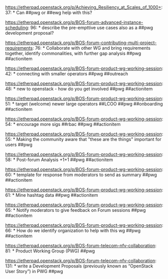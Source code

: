https://etherpad.openstack.org/p/Achieving_Resiliency_at_Scales_of_1000+: 37: * Can ##pwg or ##ewg help with this?

https://etherpad.openstack.org/p/BOS-forum-advanced-instance-scheduling: 96: * describe the pre-empttive use cases also as a ##pwg development proposal?

https://etherpad.openstack.org/p/BOS-forum-contributing-multi-project-requirements: 76: * Collaborate with other WG and bring requirements together, identify commonalities, with further gap analysis ##pwg ##actionitem

https://etherpad.openstack.org/p/BOS-forum-product-wg-working-session: 42: * connecting with smaller operators ##pwg ##outreach

https://etherpad.openstack.org/p/BOS-forum-product-wg-working-session: 48: * new to openstack - how do you get involved  ##pwg ##actionitem

https://etherpad.openstack.org/p/BOS-forum-product-wg-working-session: 51: * target (welcome) newer large operators ##LCOO ##pwg ##onboarding ##actionitem

https://etherpad.openstack.org/p/BOS-forum-product-wg-working-session: 54: * encourage more sigs ##rbac  ##pwg ##actionitem

https://etherpad.openstack.org/p/BOS-forum-product-wg-working-session: 55: * Making the community aware that "these are the things" important for users  ##pwg

https://etherpad.openstack.org/p/BOS-forum-product-wg-working-session: 58: * Post-forum Analysis +1+1  ##pwg ##actionitem

https://etherpad.openstack.org/p/BOS-forum-product-wg-working-session: 60: * template for response from moderators to send as summary   ##pwg ##actionitem

https://etherpad.openstack.org/p/BOS-forum-product-wg-working-session: 61: * Mine hashtag data ##pwg ##actionitem

https://etherpad.openstack.org/p/BOS-forum-product-wg-working-session: 65: * Notify moderators to give feedback on Forum sessions ##pwg ##actionitem

https://etherpad.openstack.org/p/BOS-forum-product-wg-working-session: 66: * How do we identify organization to help with this wg ##pwg ##actionitem

https://etherpad.openstack.org/p/BOS-forum-telecom-nfv-collaboration: 81: * Product Working Group (PWG) ##pwg

https://etherpad.openstack.org/p/BOS-forum-telecom-nfv-collaboration: 131: * write a Development Proposals (previously known as “OpenStack User Story”) in PWG ##pwg

